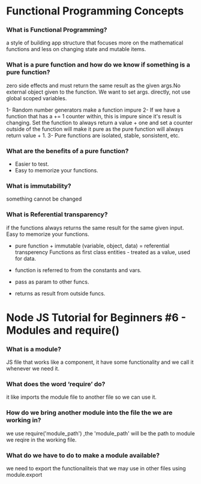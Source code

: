 # Functional Programming Concepts

### What is Functional Programming?
a style of building app structure that focuses more on the mathematical functions and less on changing state and mutable items.

### What is a pure function and how do we know if something is a pure function?
zero side effects and must return the same result as the given args.No external object given to the function. We want to set args. directly, not use global scoped variables.

  1- Random number generators make a function impure
  2- If we have a function that has a += 1 counter within, this is impure since it's result is changing. Set the function to always return a value + one and set a counter outside of the function will make it pure as the pure function will always return value + 1.
  3- Pure functions are isolated, stable, sonsistent, etc.

### What are the benefits of a pure function?
  - Easier to test. 
  - Easy to memorize your functions.

### What is immutability?
 something cannot be changed

### What is Referential transparency?
if the functions always returns the same result for the same given input. Easy to memorize your functions.

  - pure function + immutable (variable, object, data) = referential transperency Functions as first class entities - treated as a value, used for data.

  - function is referred to from the constants and vars.
  - pass as param to other funcs.
  - returns as result from outside funcs.


# Node JS Tutorial for Beginners #6 - Modules and require()


### What is a module?
JS file that works like a component, it have some functionality and we call it whenever we need it.

### What does the word ‘require’ do?
it like imports the module file to another file so we can use it.

### How do we bring another module into the file the we are working in?
we use require('module_path') ,the 'module_path' will be the path to module we reqire in the working file.

### What do we have to do to make a module available?
we need to export the functionaliteis that we may use in other files using module.export